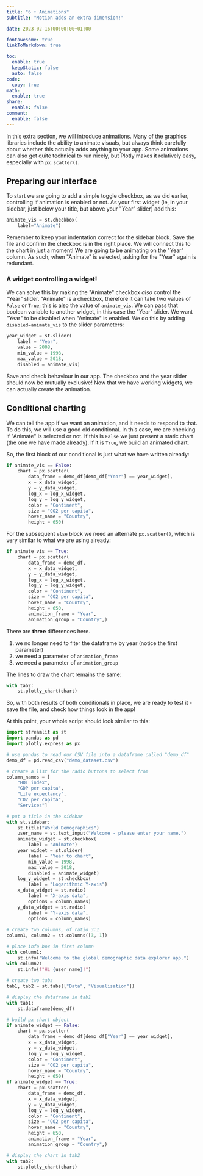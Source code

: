 ```yaml
---
title: "6 • Animations"
subtitle: "Motion adds an extra dimension!"

date: 2023-02-16T00:00:00+01:00

fontawesome: true
linkToMarkdown: true

toc:
  enable: true
  keepStatic: false
  auto: false
code:
  copy: true
math:
  enable: true
share:
  enable: false
comment:
  enable: false
---
```


In this extra section, we will introduce animations. Many of the graphics libraries include the ability to animate visuals, but always think carefully about whether this actually adds anything to your app. Some animations can also get quite technical to run nicely, but Plotly makes it relatively easy, especially with `px.scatter()`.

## Preparing our interface
To start we are going to add a simple toggle checkbox, as we did earlier, controlling if animation is enabled or not. As your first widget (ie, in your sidebar, just below your title, but above your "Year" slider) add this:
```Python
animate_vis = st.checkbox(
    label="Animate")
```
Remember to keep your indentation correct for the sidebar block. Save the file and confirm the checkbox is in the right place. We will connect this to the chart in just a moment! We are going to be animating on the "Year" column. As such, when "Animate" is selected, asking for the "Year" again is redundant.

### A widget controlling a widget!
We can solve this by making the "Animate" checkbox *also* control the "Year" slider. "Animate" is a checkbox, therefore it can take two values of `False` or `True`; this is also the value of `animate_vis`. We can pass that boolean variable to another widget, in this case the "Year" slider. We want "Year" to be disabled when "Animate" is enabled. We do this by adding `disabled=animate_vis` to the slider parameters:
```Python
year_widget = st.slider(
    label = "Year",
    value = 2008,
    min_value = 1998,
    max_value = 2018,
    disabled = animate_vis)
```
Save and check behaviour in our app. The checkbox and the year slider should now be mutually exclusive! Now that we have working widgets, we can actually create the animation.

## Conditional charting
We can tell the app if we want an animation, and it needs to respond to that. To do this, we will use a good old conditional. In this case, we are checking if "Animate" is selected or not. If this is `False` we just present a static chart (the one we have made already). If it is `True`, we build an animated chart.

So, the first block of our conditional is just what we have written already:
```Python
if animate_vis == False:
    chart = px.scatter(
        data_frame = demo_df[demo_df["Year"] == year_widget],
        x = x_data_widget,
        y = y_data_widget,
        log_x = log_x_widget,
        log_y = log_y_widget,
        color = "Continent",
        size = "CO2 per capita",
        hover_name = "Country",
        height = 650)
```
For the subsequent `else` block we need an alternate `px.scatter()`, which is very similar to what we are using already:
```Python
if animate_vis == True:
    chart = px.scatter(
        data_frame = demo_df,
        x = x_data_widget,
        y = y_data_widget,
        log_x = log_x_widget,
        log_y = log_y_widget,
        color = "Continent",
        size = "CO2 per capita",
        hover_name = "Country",
        height = 650,
        animation_frame = "Year",
        animation_group = "Country",)
```
There are **three** differences here. 

1. we no longer need to fiter the dataframe by year (notice the first parameter)
2. we need a parameter of `animation_frame`
3. we need a parameter of `animation_group`

The lines to draw the chart remains the same:
```Python
with tab2:
    st.plotly_chart(chart)
```

So, with both results of both conditionals in place, we are ready to test it - save the file, and check how things look in the app!

At this point, your whole script should look similar to this:
```Python
import streamlit as st
import pandas as pd
import plotly.express as px

# use pandas to read our CSV file into a dataframe called "demo_df"
demo_df = pd.read_csv("demo_dataset.csv")

# create a list for the radio buttons to select from
column_names = [
    "HDI index",
    "GDP per capita",
    "Life expectancy",
    "CO2 per capita",
    "Services"]

# put a title in the sidebar
with st.sidebar:
    st.title("World Demographics")
    user_name = st.text_input("Welcome - please enter your name.")
    animate_widget = st.checkbox(
        label = "Animate")
    year_widget = st.slider(
        label = "Year to chart",
        min_value = 1998,
        max_value = 2018,
        disabled = animate_widget)
    log_y_widget = st.checkbox(
        label = "Logarithmic Y-axis")
    x_data_widget = st.radio(
        label = "X-axis data",
        options = column_names)
    y_data_widget = st.radio(
        label = "Y-axis data",
        options = column_names)
    
# create two columns, of ratio 3:1
column1, column2 = st.columns([3, 1])

# place info box in first column
with column1:
    st.info("Welcome to the global demographic data explorer app.")
with column2:
    st.info(f"Hi {user_name}!")
    
# create two tabs
tab1, tab2 = st.tabs(["Data", "Visualisation"])

# display the dataframe in tab1
with tab1:
    st.dataframe(demo_df)

# build px chart object
if animate_widget == False:
    chart = px.scatter(
        data_frame = demo_df[demo_df["Year"] == year_widget],
        x = x_data_widget,
        y = y_data_widget,
        log_y = log_y_widget,
        color = "Continent",
        size = "CO2 per capita",
        hover_name = "Country",
        height = 650)
if animate_widget == True:
    chart = px.scatter(
        data_frame = demo_df,
        x = x_data_widget,
        y = y_data_widget,
        log_y = log_y_widget,
        color = "Continent",
        size = "CO2 per capita",
        hover_name = "Country",
        height = 650,
        animation_frame = "Year",
        animation_group = "Country",)

# display the chart in tab2
with tab2:
    st.plotly_chart(chart)
```
